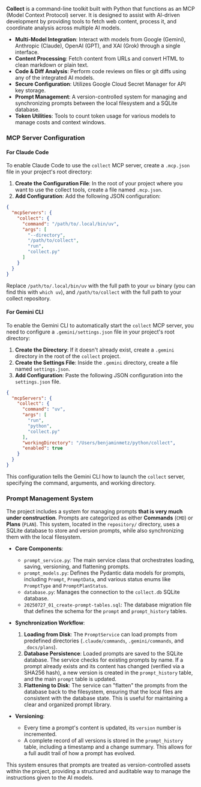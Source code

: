 **Collect** is a command-line toolkit built with Python that functions as an MCP (Model Context Protocol) server. It is designed to assist with AI-driven development by providing tools to fetch web content, process it, and coordinate analysis across multiple AI models.

*   **Multi-Model Integration**: Interact with models from Google (Gemini), Anthropic (Claude), OpenAI (GPT), and XAI (Grok) through a single interface.
*   **Content Processing**: Fetch content from URLs and convert HTML to clean markdown or plain text.
*   **Code & Diff Analysis**: Perform code reviews on files or git diffs using any of the integrated AI models.
*   **Secure Configuration**: Utilizes Google Cloud Secret Manager for API key storage.
*   **Prompt Management**: A version-controlled system for managing and synchronizing prompts between the local filesystem and a SQLite database.
*   **Token Utilities**: Tools to count token usage for various models to manage costs and context windows.

### MCP Server Configuration

#### For Claude Code

To enable Claude Code to use the `collect` MCP server, create a `.mcp.json` file in your project's root directory:

1.  **Create the Configuration File**: In the root of your project where you want to use the collect tools, create a file named `.mcp.json`.
2.  **Add Configuration**: Add the following JSON configuration:

```json
{
  "mcpServers": {
    "collect": {
      "command": "/path/to/.local/bin/uv",
      "args": [
        "--directory",
        "/path/to/collect",
        "run",
        "collect.py"
      ]
    }
  }
}
```

Replace `/path/to/.local/bin/uv` with the full path to your `uv` binary (you can find this with `which uv`), and `/path/to/collect` with the full path to your collect repository.

#### For Gemini CLI

To enable the Gemini CLI to automatically start the `collect` MCP server, you need to configure a `.gemini/settings.json` file in your project's root directory:

1.  **Create the Directory**: If it doesn't already exist, create a `.gemini` directory in the root of the `collect` project.
2.  **Create the Settings File**: Inside the `.gemini` directory, create a file named `settings.json`.
3.  **Add Configuration**: Paste the following JSON configuration into the `settings.json` file.

```json
{
  "mcpServers": {
    "collect": {
      "command": "uv",
      "args": [
        "run",
        "python",
        "collect.py"
      ],
      "workingDirectory": "/Users/benjaminmetz/python/collect",
      "enabled": true
    }
  }
}
```

This configuration tells the Gemini CLI how to launch the `collect` server, specifying the command, arguments, and working directory.

### Prompt Management System

The project includes a system for managing prompts **that is very much under construction**. Prompts are categorized as either **Commands** (`CMD`) or **Plans** (`PLAN`). This system, located in the `repository/` directory, uses a SQLite database to store and version prompts, while also synchronizing them with the local filesystem.

*   **Core Components**:
    *   `prompt_service.py`: The main service class that orchestrates loading, saving, versioning, and flattening prompts.
    *   `prompt_models.py`: Defines the Pydantic data models for prompts, including `Prompt`, `PromptData`, and various status enums like `PromptType` and `PromptPlanStatus`.
    *   `database.py`: Manages the connection to the `collect.db` SQLite database.
    *   `20250727_01_create-prompt-tables.sql`: The database migration file that defines the schema for the `prompt` and `prompt_history` tables.

*   **Synchronization Workflow**:
    1.  **Loading from Disk**: The `PromptService` can load prompts from predefined directories (`.claude/commands`, `.gemini/commands`, and `_docs/plans`).
    2.  **Database Persistence**: Loaded prompts are saved to the SQLite database. The service checks for existing prompts by name. If a prompt already exists and its content has changed (verified via a SHA256 hash), a new version is created in the `prompt_history` table, and the main `prompt` table is updated.
    3.  **Flattening to Disk**: The service can "flatten" the prompts from the database back to the filesystem, ensuring that the local files are consistent with the database state. This is useful for maintaining a clear and organized prompt library.

*   **Versioning**:
    *   Every time a prompt's content is updated, its `version` number is incremented.
    *   A complete record of all versions is stored in the `prompt_history` table, including a timestamp and a change summary. This allows for a full audit trail of how a prompt has evolved.

This system ensures that prompts are treated as version-controlled assets within the project, providing a structured and auditable way to manage the instructions given to the AI models.
